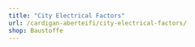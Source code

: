 ```yaml
---
title: "City Electrical Factors"
url: /cardigan-aberteifi/city-electrical-factors/
shop: Baustoffe
---
```

